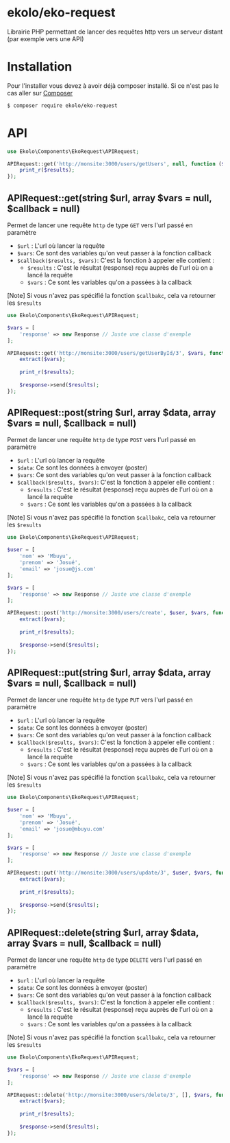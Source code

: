 # ekolo/eko-request

Librairie PHP permettant de lancer des requêtes http vers un serveur distant (par exemple vers une API)

# Installation

Pour l'installer vous devez à avoir déjà composer installé. Si ce n'est pas le cas aller sur  [Composer](https://getcomposer.org/)

```bash
$ composer require ekolo/eko-request
```

# API

```php
use Ekolo\Components\EkoRequest\APIRequest;

APIRequest::get('http://monsite:3000/users/getUsers', null, function ($results, $vars) {
    print_r($results);
});
```

## APIRequest::get(string $url, array $vars = null, $callback = null)

Permet de lancer une requête `http` de type `GET` vers l'url passé en paramètre

* `$url` : L'url où lancer la requête
* `$vars`: Ce sont des variables qu'on veut passer à la fonction callback
* `$callback($results, $vars)`: C'est la fonction à appeler elle contient :
    * `$results` : C'est le résultat (response) reçu auprès de l'url où on a lancé la requête
    * `$vars` : Ce sont les variables qu'on a passées à la callback 
    
[Note] Si vous n'avez pas spécifié la fonction `$callbakc`, cela va retourner les `$results`

```php
use Ekolo\Components\EkoRequest\APIRequest;

$vars = [
    'response' => new Response // Juste une classe d'exemple
];

APIRequest::get('http://monsite:3000/users/getUserById/3', $vars, function ($results, $vars) {
    extract($vars);
    
    print_r($results);
    
    $response->send($results);
});
```
    
## APIRequest::post(string $url, array $data, array $vars = null, $callback = null)

Permet de lancer une requête `http` de type `POST` vers l'url passé en paramètre

* `$url` : L'url où lancer la requête
* `$data`: Ce sont les données à envoyer (poster)
* `$vars`: Ce sont des variables qu'on veut passer à la fonction callback
* `$callback($results, $vars)`: C'est la fonction à appeler elle contient :
    * `$results` : C'est le résultat (response) reçu auprès de l'url où on a lancé la requête
    * `$vars` : Ce sont les variables qu'on a passées à la callback 
    
[Note] Si vous n'avez pas spécifié la fonction `$callbakc`, cela va retourner les `$results`

```php
use Ekolo\Components\EkoRequest\APIRequest;

$user = [
    'nom' => 'Mbuyu',
    'prenom' => 'Josué',
    'email' => 'josue@js.com'
];

$vars = [
    'response' => new Response // Juste une classe d'exemple
];

APIRequest::post('http://monsite:3000/users/create', $user, $vars, function ($results, $vars) {
    extract($vars);
    
    print_r($results);
    
    $response->send($results);
});
```

## APIRequest::put(string $url, array $data, array $vars = null, $callback = null)

Permet de lancer une requête `http` de type `PUT` vers l'url passé en paramètre

* `$url` : L'url où lancer la requête
* `$data`: Ce sont les données à envoyer (poster)
* `$vars`: Ce sont des variables qu'on veut passer à la fonction callback
* `$callback($results, $vars)`: C'est la fonction à appeler elle contient :
    * `$results` : C'est le résultat (response) reçu auprès de l'url où on a lancé la requête
    * `$vars` : Ce sont les variables qu'on a passées à la callback 
    
[Note] Si vous n'avez pas spécifié la fonction `$callbakc`, cela va retourner les `$results`


```php
use Ekolo\Components\EkoRequest\APIRequest;

$user = [
    'nom' => 'Mbuyu',
    'prenom' => 'Josué',
    'email' => 'josue@mbuyu.com'
];

$vars = [
    'response' => new Response // Juste une classe d'exemple
];

APIRequest::put('http://monsite:3000/users/update/3', $user, $vars, function ($results, $vars) {
    extract($vars);
    
    print_r($results);
    
    $response->send($results);
});
```

## APIRequest::delete(string $url, array $data, array $vars = null, $callback = null)

Permet de lancer une requête `http` de type `DELETE` vers l'url passé en paramètre

* `$url` : L'url où lancer la requête
* `$data`: Ce sont les données à envoyer (poster)
* `$vars`: Ce sont des variables qu'on veut passer à la fonction callback
* `$callback($results, $vars)`: C'est la fonction à appeler elle contient :
    * `$results` : C'est le résultat (response) reçu auprès de l'url où on a lancé la requête
    * `$vars` : Ce sont les variables qu'on a passées à la callback 
    
[Note] Si vous n'avez pas spécifié la fonction `$callbakc`, cela va retourner les `$results`


```php
use Ekolo\Components\EkoRequest\APIRequest;

$vars = [
    'response' => new Response // Juste une classe d'exemple
];

APIRequest::delete('http://monsite:3000/users/delete/3', [], $vars, function ($results, $vars) {
    extract($vars);
    
    print_r($results);
    
    $response->send($results);
});
```
